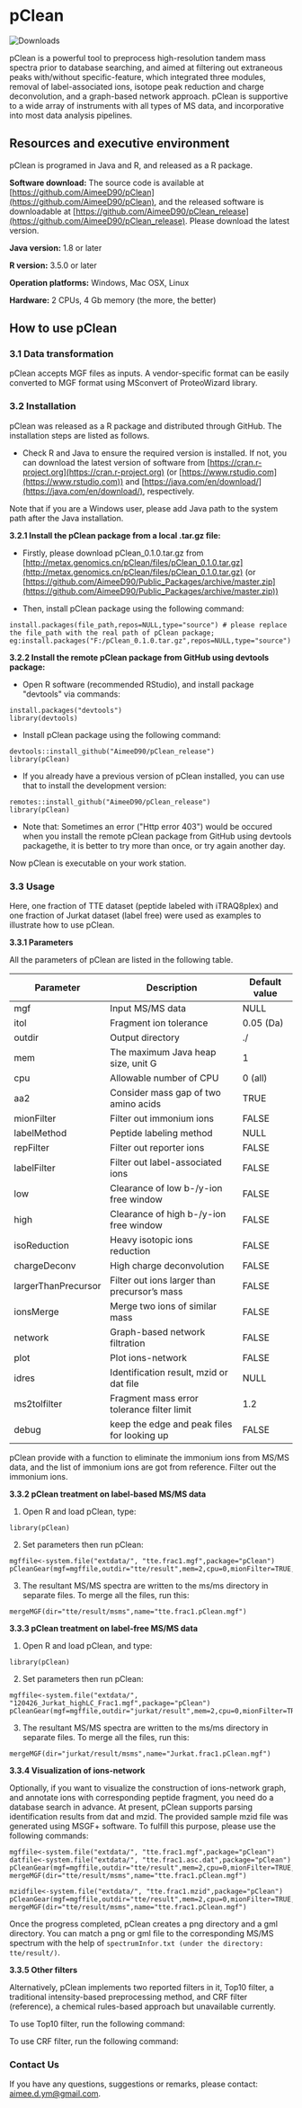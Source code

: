 # pClean

![Downloads](https://img.shields.io/github/downloads/AimeeD90/pClean_release/total.svg)

pClean is a powerful tool to preprocess high-resolution tandem mass spectra prior to database searching, and aimed at filtering out extraneous peaks with/without specific-feature, which integrated three modules, removal of label-associated ions, isotope peak reduction and charge deconvolution, and a graph-based network approach. pClean is supportive to a wide array of instruments with all types of MS data, and incorporative into most data analysis pipelines.

## Resources and executive environment

pClean is programed in Java and R, and released as a R package.

**Software download:** The source code is available at [https://github.com/AimeeD90/pClean](https://github.com/AimeeD90/pClean), and the released software is downloadable at [https://github.com/AimeeD90/pClean_release](https://github.com/AimeeD90/pClean_release). Please download the latest version.

**Java version:** 1.8 or later

**R version:** 3.5.0 or later

**Operation platforms:** Windows, Mac OSX, Linux

**Hardware:** 2 CPUs, 4 Gb memory (the more, the better)

## How to use pClean

### 3.1 Data transformation

pClean accepts MGF files as inputs. A vendor-specific format can be easily converted to MGF format using MSconvert of ProteoWizard library.

### 3.2 Installation

pClean was released as a R package and distributed through GitHub. The installation steps are listed as follows.

* Check R and Java to ensure the required version is installed. If not, you can download the latest version of software from [https://cran.r-project.org](https://cran.r-project.org) (or [https://www.rstudio.com](https://www.rstudio.com)) and [https://java.com/en/download/](https://java.com/en/download/), respectively. 

Note that if you are a Windows user, please add Java path to the system path after the Java installation.

**3.2.1  Install the pClean package from a local .tar.gz file:**

* Firstly, please download pClean_0.1.0.tar.gz from [http://metax.genomics.cn/pClean/files/pClean_0.1.0.tar.gz](http://metax.genomics.cn/pClean/files/pClean_0.1.0.tar.gz) (or [https://github.com/AimeeD90/Public_Packages/archive/master.zip](https://github.com/AimeeD90/Public_Packages/archive/master.zip))

* Then, install pClean package using the following command:

```{r install, eval = FALSE}
install.packages(file_path,repos=NULL,type="source") # please replace the file_path with the real path of pClean package; eg:install.packages("F:/pClean_0.1.0.tar.gz",repos=NULL,type="source")
```

**3.2.2  Install the remote pClean package from GitHub using devtools package:**

* Open R software (recommended RStudio), and install package "devtools" via commands:

```{r install, eval = FALSE}
install.packages("devtools")
library(devtools)
```

* Install pClean package using the following command:

```{r install, eval = FALSE}
devtools::install_github("AimeeD90/pClean_release")
library(pClean)
```

* If you already have a previous version of pClean installed, you can use that to install the development version:

```{r install, eval = FALSE}
remotes::install_github("AimeeD90/pClean_release")
library(pClean)
```

* Note that: Sometimes an error ("Http error 403") would be occured when you install the remote pClean package from GitHub using devtools packagethe, it is better to try more than once, or try again another day.

Now pClean is executable on your work station.

### 3.3 Usage

Here, one fraction of TTE dataset (peptide labeled with iTRAQ8plex) and one fraction of Jurkat dataset (label free) were used as examples to illustrate how to use pClean. 

**3.3.1  Parameters**

All the parameters of pClean are listed in the following table.

Parameter|Description|Default value
----------|------------|--------------
mgf|Input MS/MS data|NULL
itol|Fragment ion tolerance|0.05 (Da)
outdir|Output directory|./
mem|The maximum Java heap size, unit G|1
cpu|Allowable number of CPU|0 (all)
aa2|Consider mass gap of two amino acids|TRUE
mionFilter|Filter out immonium ions|FALSE
labelMethod|Peptide labeling method|NULL
repFilter|Filter out reporter ions|FALSE
labelFilter|Filter out label-associated ions|FALSE
low|Clearance of low b-/y-ion free window|FALSE
high|Clearance of high b-/y-ion free window|FALSE
isoReduction|Heavy isotopic ions reduction|FALSE
chargeDeconv|High charge deconvolution|FALSE
largerThanPrecursor|Filter out ions larger than precursor’s mass|FALSE
ionsMerge|Merge two ions of similar mass|FALSE
network|Graph-based network filtration|FALSE
plot|Plot ions-network|FALSE
idres|Identification result, mzid or dat file|NULL
ms2tolfilter|Fragment mass error tolerance filter limit|1.2
debug|keep the edge and peak files for looking up|FALSE

pClean provide with a function to eliminate the immonium ions from MS/MS data, and the list of immonium ions are got from reference. Filter out the immonium ions.

**3.3.2  pClean treatment on label-based MS/MS data**

1)  Open R and load pClean, type: 

```{r install, eval = FALSE}
library(pClean)
```

2)  Set parameters then run pClean:

```{r install, eval = FALSE}
mgffile<-system.file("extdata/", "tte.frac1.mgf",package="pClean")
pCleanGear(mgf=mgffile,outdir="tte/result",mem=2,cpu=0,mionFilter=TRUE,labelMethod="iTRAQ8plex",repFilter=TRUE,labelFilter=TRUE,low=TRUE,high=TRUE,isoReduction=TRUE,chargeDeconv=TRUE,largerThanPrecursor=TRUE,ionsMerge=TRUE,network=TRUE)
```

3)  The resultant MS/MS spectra are written to the ms/ms directory in separate files. To merge all the files, run this:

```{r install, eval = FALSE}
mergeMGF(dir="tte/result/msms",name="tte.frac1.pClean.mgf")
```

**3.3.3  pClean treatment on label-free MS/MS data**

1)  Open R and load pClean, and type: 

```{r install, eval = FALSE}
library(pClean)
```

2)  Set parameters then run pClean:

```{r install, eval = FALSE}
mgffile<-system.file("extdata/", "120426_Jurkat_highLC_Frac1.mgf",package="pClean")
pCleanGear(mgf=mgffile,outdir="jurkat/result",mem=2,cpu=0,mionFilter=TRUE,isoReduction=TRUE,chargeDeconv=TRUE,largerThanPrecursor=TRUE,ionsMerge=TRUE,network=TRUE)
```

3)  The resultant MS/MS spectra are written to the ms/ms directory in separate files. To merge all the files, run this:

```{r install, eval = FALSE}
mergeMGF(dir="jurkat/result/msms",name="Jurkat.frac1.pClean.mgf")
```

**3.3.4  Visualization of ions-network**

Optionally, if you want to visualize the construction of ions-network graph, and annotate ions with corresponding peptide fragment, you need do a database search in advance. At present, pClean supports parsing identification results from dat and mzid. The provided sample mzid file was generated using MSGF+ software. To fulfill this purpose, please use the following commands:

```{r install, eval = FALSE}
mgffile<-system.file("extdata/", "tte.frac1.mgf",package="pClean")
datfile<-system.file("extdata/", "tte.frac1.asc.dat",package="pClean")
pCleanGear(mgf=mgffile,outdir="tte/result",mem=2,cpu=0,mionFilter=TRUE,labelMethod="iTRAQ8plex",repFilter=TRUE,labelFilter=TRUE,low=TRUE,high=TRUE,isoReduction=TRUE,chargeDeconv=TRUE,largerThanPrecursor=TRUE,ionsMerge=TRUE,network=TRUE,plot=TRUE,idres=datfile)
mergeMGF(dir="tte/result/msms",name="tte.frac1.pClean.mgf")

mzidfile<-system.file("extdata/", "tte.frac1.mzid",package="pClean")
pCleanGear(mgf=mgffile,outdir="tte/result",mem=2,cpu=0,mionFilter=TRUE,labelMethod="iTRAQ8plex",repFilter=TRUE,labelFilter=TRUE,low=TRUE,high=TRUE,isoReduction=TRUE,chargeDeconv=TRUE,largerThanPrecursor=TRUE,ionsMerge=TRUE,network=TRUE,plot=TRUE,idres=mzidfile)
mergeMGF(dir="tte/result/msms",name="tte.frac1.pClean.mgf")
```

Once the progress completed, pClean creates a png directory and a gml directory. You can match a png or gml file to the corresponding MS/MS spectrum with the help of `spectrumInfor.txt (under the directory: tte/result/)`.

**3.3.5  Other filters**

Alternatively, pClean implements two reported filters in it, Top10 filter, a traditional intensity-based preprocessing method, and CRF filter (reference), a chemical rules-based approach but unavailable currently. 

To use Top10 filter, run the following command:

To use CRF filter, run the following command:


### Contact Us

If you have any questions, suggestions or remarks, please contact: aimee.d.ym@gmail.com.
